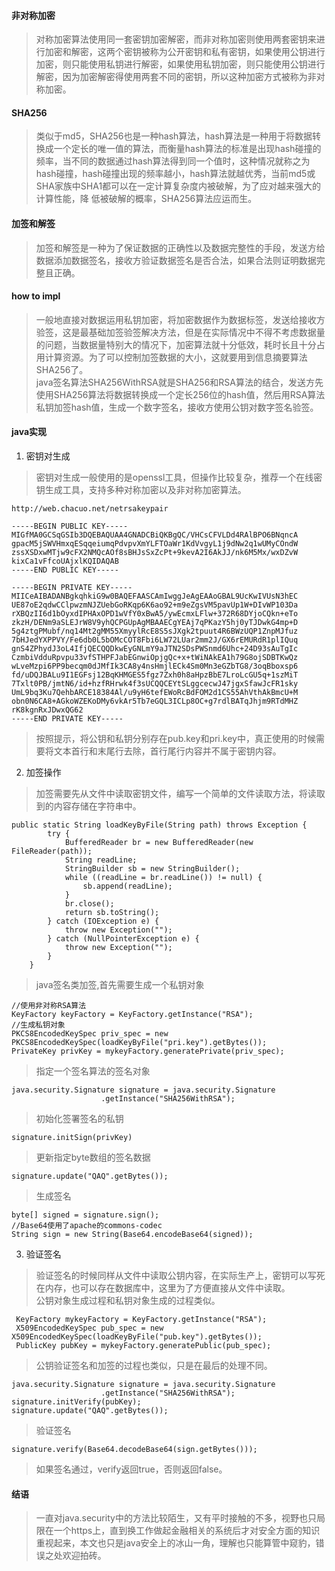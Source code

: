 #### 非对称加密
>对称加密算法使用同一套密钥加密解密，而非对称加密则使用两套密钥来进行加密和解密，这两个密钥被称为公开密钥和私有密钥，如果使用公钥进行加密，则只能使用私钥进行解密，如果使用私钥加密，则只能使用公钥进行解密，因为加密解密得使用两套不同的密钥，所以这种加密方式被称为非对称加密。  
#### SHA256
>类似于md5，SHA256也是一种hash算法，hash算法是一种用于将数据转换成一个定长的唯一值的算法，而衡量hash算法的标准是出现hash碰撞的频率，当不同的数据通过hash算法得到同一个值时，这种情况就称之为hash碰撞，hash碰撞出现的频率越小，hash算法就越优秀，当前md5或SHA家族中SHA1都可以在一定计算复杂度内被破解，为了应对越来强大的计算性能，降 低被破解的概率，SHA256算法应运而生。  
#### 加签和解签
>加签和解签是一种为了保证数据的正确性以及数据完整性的手段，发送方给数据添加数据签名，接收方验证数据签名是否合法，如果合法则证明数据完整且正确。  
#### how to impl
>一般地直接对数据运用私钥加密，将加密数据作为数据标签，发送给接收方验签，这是最基础加签验签解决方法，但是在实际情况中不得不考虑数据量的问题，当数据量特别大的情况下，加密算法就十分低效，耗时长且十分占用计算资源。为了可以控制加签数据的大小，这就要用到信息摘要算法SHA256了。  
>java签名算法SHA256WithRSA就是SHA256和RSA算法的结合，发送方先使用SHA256算法将数据转换成一个定长256位的hash值，然后用RSA算法私钥加签hash值，生成一个数字签名，接收方使用公钥对数字签名验签。
#### java实现
1. 密钥对生成
>密钥对生成一般使用的是openssl工具，但操作比较复杂，推荐一个在线密钥生成工具，支持多种对称加密以及非对称加密算法。
```
http://web.chacuo.net/netrsakeypair
```
```
-----BEGIN PUBLIC KEY-----
MIGfMA0GCSqGSIb3DQEBAQUAA4GNADCBiQKBgQC/VHCsCFVLDd4RAlBPO6BNqncA
gpacM5jSWVHmxqESqqeiumqPdvpvXmYLFTOaWr1KdVvgyL1j9dNw2q1wUMyCOndW
zssXSDxwMTjw9cFX2NMQcAOf8sBHJsSxZcPt+9kevA2I6AkJJ/nk6M5Mx/wxDZvW
kixCa1vFfcoUAjxlKQIDAQAB
-----END PUBLIC KEY-----

```
```
-----BEGIN PRIVATE KEY-----
MIICeAIBADANBgkqhkiG9w0BAQEFAASCAmIwggJeAgEAAoGBAL9UcKwIVUsN3hEC
UE87oE2qdwCClpwzmNJZUebGoRKqp6K6ao92+m9eZgsVM5pavUp1W+DIvWP103Da
rXBQzII6d1bOyxdIPHAxOPD1wVfY0xBwA5/ywEcmxLFlw+372R68DYjoCQkn+eTo
zkzH/DENm9aSLEJrW8V9yhQCPGUpAgMBAAECgYEAj7qPKazY5hj0yTJDwkG4mp+D
5g4ztgPMubf/nq14Mt2gMM55XmyylRcE8S5sJXgk2tpuut4R6BWzUQP1ZnpMJfuz
7bHJedYXPPVY/Fe6db0L5bOMcCOT8Fbi6LW72LUar2mm2J/GX6rEMURdR1plIQuq
gnS4ZPhydJ3oL4IfjQECQQDkwEyGNLmY9aJTN2SDsPWSnmd6Uhc+24D93sAuTgIc
CzmbiVdduRpvpu33vfSTHPFJabEGnwiOpjgQc+x+tWiNAkEA1h79G8ojSDBTKwQz
wLveMzpi6PP9becqm0dJMfIk3CA8y4nsHmjlECk4Sm0Mn3eGZbTG8/3oqBboxsp6
fd/uDQJBALu9I1EGFsj12BqKHMGES5fgz7Zxh0h8aHpzBbE7LroLcGU5q+1szMiT
7Txlt0PB/jmtN6/id+hzfRHrwk4f3sUCQQCEYtSLggcecwJ47jgxSfawJcFR1sky
UmL9bq3Ku7QehbARCE18384Al/u9yH6tefEWoRcBdFOM2d1CS55AhVthAkBmcU+M
obn0N6CA8+AGkoWZEKoDMy6vkAr5Tb7eGQL3ICLp8OC+g7rdlBATqJhjm9RTdMHZ
rK8kgnRxJDwxQG62
-----END PRIVATE KEY-----

```
>按照提示，将公钥和私钥分别存在pub.key和pri.key中，真正使用的时候需要将文本首行和末尾行去除，首行尾行内容并不属于密钥内容。
2. 加签操作
>加签需要先从文件中读取密钥文件，编写一个简单的文件读取方法，将读取到的内容存储在字符串中。
```
public static String loadKeyByFile(String path) throws Exception {
        try {
            BufferedReader br = new BufferedReader(new FileReader(path));
            String readLine;
            StringBuilder sb = new StringBuilder();
            while ((readLine = br.readLine()) != null) {
                sb.append(readLine);
            }
            br.close();
            return sb.toString();
        } catch (IOException e) {
            throw new Exception("");
        } catch (NullPointerException e) {
            throw new Exception("");
        }
    }
```
>java签名类加签,首先需要生成一个私钥对象
```
//使用非对称RSA算法
KeyFactory keyFactory = KeyFactory.getInstance("RSA");
//生成私钥对象
PKCS8EncodedKeySpec priv_spec = new PKCS8EncodedKeySpec(loadKeyByFile("pri.key").getBytes());
PrivateKey privKey = mykeyFactory.generatePrivate(priv_spec);
```
>指定一个签名算法的签名对象
```
java.security.Signature signature = java.security.Signature
                    .getInstance("SHA256WithRSA");
```
>初始化签署签名的私钥
```
signature.initSign(privKey)
```
>更新指定byte数组的签名数据
```
signature.update("QAQ".getBytes());
```
>生成签名
```
byte[] signed = signature.sign();
//Base64使用了apache的commons-codec
String sign = new String(Base64.encodeBase64(signed));
```
3. 验证签名
>验证签名的时候同样从文件中读取公钥内容，在实际生产上，密钥可以写死在内存，也可以存在数据库中，这里为了方便直接从文件中读取。  
>公钥对象生成过程和私钥对象生成的过程类似。
```
 KeyFactory mykeyFactory = KeyFactory.getInstance("RSA");
 X509EncodedKeySpec pub_spec = new X509EncodedKeySpec(loadKeyByFile("pub.key").getBytes());
 PublicKey pubKey = mykeyFactory.generatePublic(pub_spec); 
```
>公钥验证签名和加签的过程也类似，只是在最后的处理不同。
```
java.security.Signature signature = java.security.Signature
                    .getInstance("SHA256WithRSA");
signature.initVerify(pubKey);
signature.update("QAQ".getBytes());
```
>验证签名
```
signature.verify(Base64.decodeBase64(sign.getBytes()));
```
>如果签名通过，verify返回true，否则返回false。
#### 结语
>一直对java.security中的方法比较陌生，又有平时接触的不多，视野也只局限在一个https上，直到换工作做起金融相关的系统后才对安全方面的知识重视起来，本文也只是java安全上的冰山一角，理解也只能算管中窥豹，错误之处欢迎拍砖。




